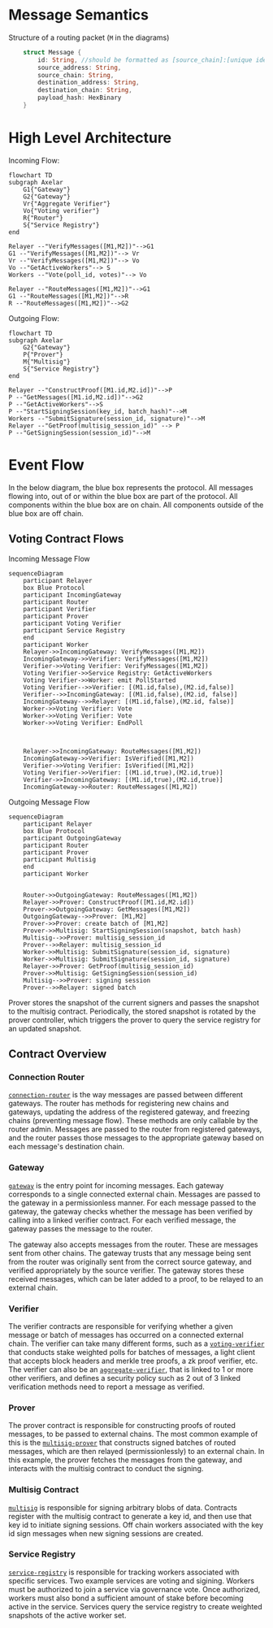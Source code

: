 # Message Semantics
Structure of a routing packet (`M` in the diagrams)
```rust
    struct Message {
        id: String, //should be formatted as [source_chain]:[unique identifier], i.e. Ethereum:0x74ac0205b1f8f51023942856145182f0e6fdd41ccb2c8058bf2d89fc67564d56:0
        source_address: String,
        source_chain: String,
        destination_address: String,
        destination_chain: String,
        payload_hash: HexBinary
    }
```
# High Level Architecture
Incoming Flow:
```mermaid
flowchart TD
subgraph Axelar
	G1{"Gateway"}
    G2{"Gateway"}
	Vr{"Aggregate Verifier"}
	Vo{"Voting verifier"}
	R{"Router"}
    S{"Service Registry"}
end

Relayer --"VerifyMessages([M1,M2])"-->G1
G1 --"VerifyMessages([M1,M2])"--> Vr
Vr --"VerifyMessages([M1,M2])"--> Vo
Vo --"GetActiveWorkers"--> S
Workers --"Vote(poll_id, votes)"--> Vo

Relayer --"RouteMessages([M1,M2])"-->G1
G1 --"RouteMessages([M1,M2])"-->R
R --"RouteMessages([M1,M2])"-->G2
```
Outgoing Flow:
```mermaid
flowchart TD
subgraph Axelar
    G2{"Gateway"}
    P{"Prover"}
    M{"Multisig"}
    S{"Service Registry"}
end

Relayer --"ConstructProof([M1.id,M2.id])"-->P
P --"GetMessages([M1.id,M2.id])"-->G2
P --"GetActiveWorkers"-->S
P --"StartSigningSession(key_id, batch_hash)"-->M
Workers --"SubmitSignature(session_id, signature)"-->M
Relayer --"GetProof(multisig_session_id)" --> P
P --"GetSigningSession(session_id)"-->M
```

# Event Flow

In the below diagram, the blue box represents the protocol. All messages flowing into, out of or within the blue box
are part of the protocol. All components within the blue box are on chain. All components outside of the blue box are off chain.

## Voting Contract Flows
Incoming Message Flow
```mermaid
sequenceDiagram
    participant Relayer
    box Blue Protocol
    participant IncomingGateway
    participant Router
    participant Verifier
    participant Prover
    participant Voting Verifier
    participant Service Registry
    end
    participant Worker
    Relayer->>IncomingGateway: VerifyMessages([M1,M2])
    IncomingGateway->>Verifier: VerifyMessages([M1,M2])
    Verifier->>Voting Verifier: VerifyMessages([M1,M2])
    Voting Verifier->>Service Registry: GetActiveWorkers
    Voting Verifier->>Worker: emit PollStarted
    Voting Verifier-->>Verifier: [(M1.id,false),(M2.id,false)]
    Verifier-->>IncomingGateway: [(M1.id,false),(M2.id, false)]
    IncomingGateway-->>Relayer: [(M1.id,false),(M2.id, false)]
    Worker->>Voting Verifier: Vote
    Worker->>Voting Verifier: Vote
    Worker->>Voting Verifier: EndPoll



    Relayer->>IncomingGateway: RouteMessages([M1,M2])
    IncomingGateway->>Verifier: IsVerified([M1,M2])
    Verifier->>Voting Verifier: IsVerified([M1,M2])
    Voting Verifier->>Verifier: [(M1.id,true),(M2.id,true)]
    Verifier->>IncomingGateway: [(M1.id,true),(M2.id,true)]
    IncomingGateway->>Router: RouteMessages([M1,M2])

```


Outgoing Message Flow
```mermaid
sequenceDiagram
    participant Relayer
    box Blue Protocol
    participant OutgoingGateway
    participant Router
    participant Prover
    participant Multisig
    end
    participant Worker


    Router->>OutgoingGateway: RouteMessages([M1,M2])
    Relayer->>Prover: ConstructProof([M1.id,M2.id])
    Prover->>OutgoingGateway: GetMessages([M1,M2])
    OutgoingGateway-->>Prover: [M1,M2]
    Prover->>Prover: create batch of [M1,M2]
    Prover->>Multisig: StartSigningSession(snapshot, batch hash)
    Multisig-->>Prover: multisig_session_id
    Prover-->>Relayer: multisig_session_id
    Worker->>Multisig: SubmitSignature(session_id, signature)
    Worker->>Multisig: SubmitSignature(session_id, signature)
    Relayer->>Prover: GetProof(multisig_session_id)
    Prover->>Multisig: GetSigningSession(session_id)
    Multisig-->>Prover: signing session
    Prover-->>Relayer: signed batch

```

Prover stores the snapshot of the current signers and passes the snapshot to the multisig contract.
Periodically, the stored snapshot is rotated by the prover controller, which triggers the prover to
query the service registry for an updated snapshot.


## Contract Overview

### Connection Router
[`connection-router`](./contracts/connection-router)  is the way messages are passed between different gateways. The router has methods for registering new chains and gateways, updating the address of the registered gateway, and freezing chains (preventing message flow). These methods are only callable by the router admin. Messages are passed to the router from registered gateways, and the router passes those messages to the appropriate gateway based on each message's destination chain.

### Gateway
 [`gateway`](./contracts/gateway) is the entry point for incoming messages. Each gateway corresponds to a single connected external chain. Messages are passed to the gateway in a permissionless manner. For each message passed to the gateway, the gateway checks whether the message has been verified by calling into a linked verifier contract. For each verified message, the gateway passes the message to the router.

The gateway also accepts messages from the router. These are messages sent from other chains. The gateway trusts that any message being sent from the router was originally sent from the correct source gateway, and verified appropriately by the source verifier. The gateway stores these received messages, which can be later added to a proof, to be relayed to an external chain.

### Verifier
The verifier contracts are responsible for verifying whether a given message or batch of messages has occurred on a connected external chain. The verifier can take many different forms, such as a [`voting-verifier`](./contracts/voting-verifier) that conducts stake weighted polls for batches of messages, a light client that accepts block headers and merkle tree proofs, a zk proof verifier, etc. The verifier can also be an [`aggregate-verifier`](./contracts/aggregate-verifier), that is linked to 1 or more other verifiers, and defines a security policy such as 2 out of 3 linked verification methods need to report a message as verified.

### Prover
The prover contract is responsible for constructing proofs of routed messages, to be passed to external chains. The most common example of this is the [`multisig-prover`](./contracts/multisig-prover) that constructs signed batches of routed messages, which are then relayed (permissionlessly) to an external chain. In this example, the prover fetches the messages from the gateway, and interacts with the multisig contract to conduct the signing.

### Multisig Contract
 [`multisig`](./contracts/multisig) is responsible for signing arbitrary blobs of data. Contracts register with the multisig contract to generate a key id, and then use that key id to initiate signing sessions. Off chain workers associated with the key id sign messages when new signing sessions are created.

### Service Registry
 [`service-registry`](./contracts/service-registry) is responsible for tracking workers associated with specific services. Two example services are voting and sigining. Workers must be authorized to join a service via governance vote. Once authorized, workers must also bond a sufficient amount of stake before becoming active in the service. Services query the service registry to create weighted snapshots of the active worker set.
